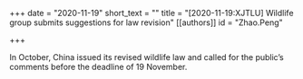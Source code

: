 +++
date = "2020-11-19"
short_text = ""
title = "[2020-11-19:XJTLU] Wildlife group submits suggestions for law revision"
[[authors]]
    id = "Zhao.Peng"

+++

<p>In October, China issued its revised wildlife law and called for the public’s comments before the deadline of 19 November.

